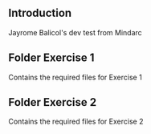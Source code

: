 Introduction
---
Jayrome Balicol's dev test from Mindarc

Folder Exercise 1
---
Contains the required files for Exercise 1

Folder Exercise 2
---
Contains the required files for Exercise 2
